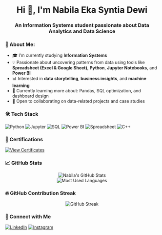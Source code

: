 <h1 align="center">Hi 👋, I'm Nabila Eka Syntia Dewi</h1>
<h3 align="center">An Information Systems student passionate about Data Analytics and Data Science</h3>

### 💫 About Me:
- 🎓 I’m currently studying **Information Systems**
- 💡 Passionate about uncovering patterns from data using tools like **Spreadsheet (Excel & Google Sheet)**, **Python**, **Jupyter Notebooks**, and **Power BI**
- 📊 Interested in **data storytelling**, **business insights**, and **machine learning**
- 🌱 Currently learning more about: Pandas, SQL optimization, and dashboard design
- 🤝 Open to collaborating on data-related projects and case studies

### 🛠️ Tech Stack
![Python](https://img.shields.io/badge/Python-3776AB?style=for-the-badge&logo=python&logoColor=white)
![Jupyter](https://img.shields.io/badge/Jupyter-F37626?style=for-the-badge&logo=jupyter&logoColor=white)
![SQL](https://img.shields.io/badge/SQL-4479A1?style=for-the-badge&logo=mysql&logoColor=white)
![Power BI](https://img.shields.io/badge/Power%20BI-F2C811?style=for-the-badge&logo=powerbi&logoColor=black)
![Spreadsheet](https://img.shields.io/badge/Spreadsheet-217346?style=for-the-badge&logo=microsoft-excel&logoColor=white)
![C++](https://img.shields.io/badge/C++-00599C?style=for-the-badge&logo=c%2b%2b&logoColor=white)

### 📄 Certifications
[![View Certificates](https://img.shields.io/badge/View%20Certificates-4285F4?style=for-the-badge&logo=google-drive&logoColor=white)](https://drive.google.com/drive/folders/1jRA9KBI440kcdrDLHNpFLTLWhBEUreP0?usp=drive_link)

### 📈 GitHub Stats

<p align="center">
  <img src="https://github-readme-stats.vercel.app/api?username=nabilaekasd&show_icons=true&theme=radical" alt="Nabila's GitHub Stats" />
  <br/>
  <img src="https://github-readme-stats.vercel.app/api/top-langs/?username=nabilaekasd&layout=compact&theme=radical" alt="Most Used Languages" />
</p>

### 🔥 GitHub Contribution Streak

<p align="center">
  <img src="https://github-readme-streak-stats.herokuapp.com/?user=nabilaekasd&theme=radical" alt="GitHub Streak" />
</p>

### 📲 Connect with Me
[![LinkedIn](https://img.shields.io/badge/LinkedIn-blue?style=flat&logo=linkedin&logoColor=white)](https://linkedin.com/in/nabilaekasd)
[![Instagram](https://img.shields.io/badge/@nabilaekasd-E4405F?style=for-the-badge&logo=instagram&logoColor=white)](https://instagram.com/nabilaekasd)
